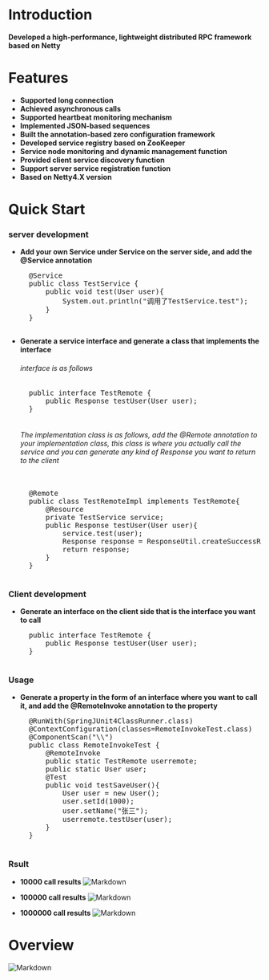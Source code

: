 # Introduction 
**Developed a high-performance, lightweight distributed RPC framework based on Netty**


# Features
- **Supported long connection**
- **Achieved asynchronous calls**
- **Supported heartbeat monitoring mechanism**
- **Implemented JSON-based sequences**
- **Built the annotation-based zero configuration framework**
- **Developed service registry based on ZooKeeper**
- **Service node monitoring and dynamic management function**
- **Provided client service discovery function**
- **Support server service registration function**
- **Based on Netty4.X version**

# Quick Start
### server development
- **Add your own Service under Service on the server side, and add the @Service annotation**
	<pre>
	@Service
	public class TestService {
		public void test(User user){
			System.out.println("调用了TestService.test");
		}
	}
	</pre>

- **Generate a service interface and generate a class that implements the interface**
	###### interface is as follows
	<pre>
	public interface TestRemote {
		public Response testUser(User user);  
	}
	</pre>
	###### The implementation class is as follows, add the @Remote annotation to your implementation class, this class is where you actually call the service and you can generate any kind of Response you want to return to the client

	<pre> 
	@Remote
	public class TestRemoteImpl implements TestRemote{
		@Resource
		private TestService service;
		public Response testUser(User user){
			service.test(user);
			Response response = ResponseUtil.createSuccessResponse(user);
			return response;
		}
	}	
	</pre>


### Client development
- **Generate an interface on the client side that is the interface you want to call**
	<pre>
	public interface TestRemote {
		public Response testUser(User user);
	}
	</pre>

### Usage
- **Generate a property in the form of an interface where you want to call it, and add the @RemoteInvoke annotation to the property**
	<pre>
	@RunWith(SpringJUnit4ClassRunner.class)
	@ContextConfiguration(classes=RemoteInvokeTest.class)
	@ComponentScan("\\")
	public class RemoteInvokeTest {
		@RemoteInvoke
		public static TestRemote userremote;
		public static User user;
		@Test
		public void testSaveUser(){
			User user = new User();
			user.setId(1000);
			user.setName("张三");
			userremote.testUser(user);
		}
	}	
	</pre>

### Rsult
- **10000 call results**
![Markdown](https://s1.ax1x.com/2018/07/06/PZMMBF.png)

- **100000 call results**
![Markdown](https://s1.ax1x.com/2018/07/06/PZM3N9.png)

- **1000000 call results**
![Markdown](https://s1.ax1x.com/2018/07/06/PZMY1x.png)



# Overview

![Markdown](https://s1.ax1x.com/2018/07/06/PZK3SP.png)
